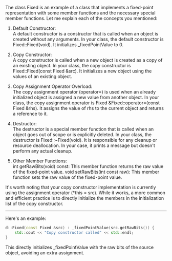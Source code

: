 The class Fixed is an example of a class that implements a fixed-point representation with some member functions and the necessary special member functions. Let me explain each of the concepts you mentioned:

1. Default Constructor:<br>
    A default constructor is a constructor that is called when an object is created without any arguments. In your class, the default constructor is Fixed::Fixed(void). It initializes _fixedPointValue to 0.

2. Copy Constructor:<br>
    A copy constructor is called when a new object is created as a copy of an existing object. In your class, the copy constructor is Fixed::Fixed(const Fixed &src). It initializes a new object using the values of an existing object.

3. Copy Assignment Operator Overload:<br>
    The copy assignment operator (operator=) is used when an already initialized object is assigned a new value from another object. In your class, the copy assignment operator is Fixed &Fixed::operator=(const Fixed &rhs). It assigns the value of rhs to the current object and returns a reference to it.

4. Destructor:<br>
    The destructor is a special member function that is called when an object goes out of scope or is explicitly deleted. In your class, the destructor is Fixed::~Fixed(void). It is responsible for any cleanup or resource deallocation. In your case, it prints a message but doesn't perform any actual cleanup.

5. Other Member Functions:<br>
    int getRawBits(void) const: This member function returns the raw value of the fixed-point value.
    void setRawBits(int const raw): This member function sets the raw value of the fixed-point value.

It's worth noting that your copy constructor implementation is currently using the assignment operator (*this = src). While it works, a more common and efficient practice is to directly initialize the members in the initialization list of the copy constructor.

---

Here's an example:

```cpp
d::Fixed(const Fixed &src) : _fixedPointValue(src.getRawBits()) {
    std::cout << "Copy constructor called" << std::endl;
}
```

This directly initializes _fixedPointValue with the raw bits of the source object, avoiding an extra assignment.
